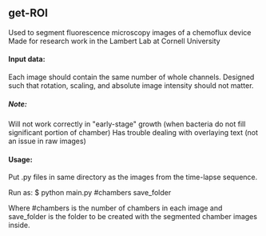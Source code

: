 ## get-ROI
Used to segment fluorescence microscopy images of a chemoflux device
Made for research work in the Lambert Lab at Cornell University

#### Input data:
Each image should contain the same number of whole channels. Designed such that rotation, scaling, and absolute 
image intensity should not matter.

##### Note:
Will not work correctly in "early-stage" growth (when bacteria do not fill significant portion of chamber)
Has trouble dealing with overlaying text (not an issue in raw images)

#### Usage:
Put .py files in same directory as the images from the time-lapse sequence.

Run as:
$ python main.py #chambers save_folder

Where #chambers is the number of chambers in each image and save_folder is the folder to be created with the 
segmented chamber images inside.
